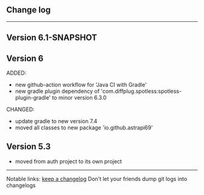 ## Change log
----------------------

Version 6.1-SNAPSHOT
-------------



Version 6
-------------

ADDED:

- new github-action workflow for 'Java CI with Gradle'
- new gradle plugin dependency of 'com.diffplug.spotless:spotless-plugin-gradle' to minor version 6.3.0

CHANGED:

- update gradle to new version 7.4
- moved all classes to new package 'io.github.astrapi69'

Version 5.3
-------------

- moved from auth project to its own project

-------------

Notable links:
[keep a changelog](http://keepachangelog.com/en/1.0.0/) Don’t let your friends dump git logs into changelogs
